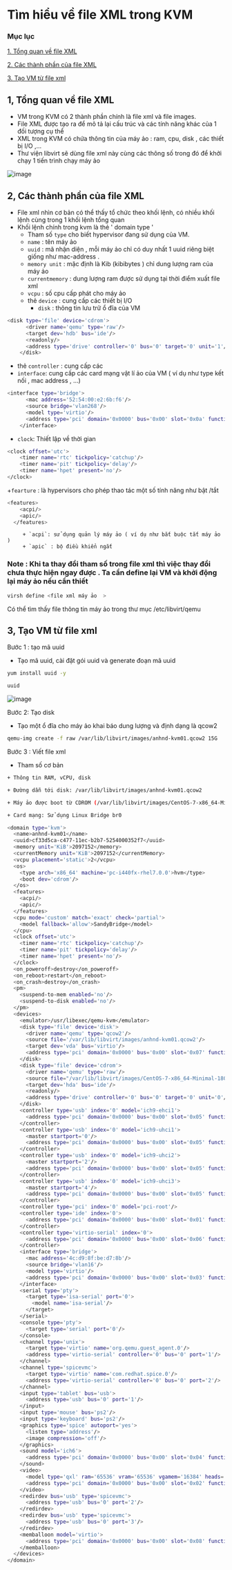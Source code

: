 # Tìm hiểu về file XML trong KVM

### Mục lục

[1. Tổng quan về file XML](#1)

[2. Các thành phần của file XML](#2)

[3. Tạo VM từ file xml](#3)

<a name="1"></a>

## 1, Tổng quan về file XML
- VM trong KVM có 2 thành phần chính là file xml và file images.
- File XML được tạo ra để mô tả lại cấu trúc và các tính năng khác của 1 đối tượng cụ thể 
- XML trong KVM  có chứa thông tin của máy ảo : ram, cpu, disk , các thiết bị I/O ,...
- Thư viện libvirt sẽ dùng file xml này cùng các thông số trong đó để  khởi chạy 1 tiến trình chạy máy ảo

![image](https://user-images.githubusercontent.com/50499526/165048585-2035056b-7cdf-4df5-8661-57a7aa6f5937.png)

<a name="2"></a>
## 2, Các thành phần của file XML
- File xml nhìn cơ bản có thể thấy tổ chức theo khối lệnh, có nhiều khối lệnh cùng trong 1 khối lệnh tổng quan
- Khối lệnh chính trong kvm là thẻ ' domain type '
   + Tham số `type` cho biết hypervisor đang sử dụng của VM.
   + `name` : tên máy ảo 
   + `uuid` : mã nhận diện , mỗi máy ảo chỉ có duy nhất 1 uuid riêng biệt giống như mac-address .
   + `memory unit` : mặc định là Kib (kibibytes ) chỉ dung lượng ram của máy ảo
   + `currentmemory` : dung lượng ram được sử dụng tại thời điểm xuất file xml
   + `vcpu` : số cpu cấp phát cho máy ảo 
   + thẻ `device` : cung cấp các thiết bị I/O
       + `disk` : thông tin lưu trữ ổ đĩa của VM 

```sh
<disk type='file' device='cdrom'>
      <driver name='qemu' type='raw'/>
      <target dev='hdb' bus='ide'/>
      <readonly/>
      <address type='drive' controller='0' bus='0' target='0' unit='1'/>
    </disk>
```
   + thẻ `controller` : cung cấp các 
   + `interface`: cung cấp các card mạng vật lí ảo của VM   ( ví dụ như type kết nối , mac address , ...)
```sh
<interface type='bridge'>
      <mac address='52:54:00:e2:6b:f6'/>
      <source bridge='vlan268'/>
      <model type='virtio'/>
      <address type='pci' domain='0x0000' bus='0x00' slot='0x0a' function='0x0'/>
    </interface>
```

   +  `clock`: Thiết lập về thời gian

```sh
<clock offset='utc'>
    <timer name='rtc' tickpolicy='catchup'/>
    <timer name='pit' tickpolicy='delay'/>
    <timer name='hpet' present='no'/>
</clock>
```
   +`fearture` : là hypervisors cho phép thao tác một số tính năng như bật /tắt
```sh
<features>
    <acpi/>
    <apic/>
  </features>
```
         + `acpi`: sử dụng quản lý máy ảo ( ví dụ như bắt buộc tắt máy ảo )
         + `apic` : bộ điều khiển ngắt 

### Note :  Khi ta thay đổi tham số trong file xml thì việc thay đổi chưa thực hiện ngay được . Ta cần define lại VM và khởi động lại máy ảo nếu cần thiết  
```sh
virsh define <file xml máy ảo  > 
``` 
Có thể tìm thấy file thông tin máy ảo trong thư mục /etc/libvirt/qemu 

<a name="3"></a>

## 3, Tạo VM từ file xml

Bước 1 : tạo mã uuid
+ Tạo mã uuid, cài đặt gói uuid và generate đoạn mã uuid
 
```sh
yum install uuid -y

uuid
```

![image](https://user-images.githubusercontent.com/50499526/165058510-ff424765-fd1e-4582-9fd9-dac5c2a985cc.png)

Bước 2: Tạo disk
+ Tạo một ổ đĩa cho máy ảo khai báo dung lượng và định dạng là qcow2

```sh
qemu-img create -f raw /var/lib/libvirt/images/anhnd-kvm01.qcow2 15G
```

Bước 3 : Viết file xml

- Tham số cơ bản  

```sh
+ Thông tin RAM, vCPU, disk

+ Đường dẫn tới disk: /var/lib/libvirt/images/anhnd-kvm01.qcow2

+ Máy ảo được boot từ CDROM (/var/lib/libvirt/images/CentOS-7-x86_64-Minimal-1804.iso)

+ Card mạng: Sử dụng Linux Bridge br0
```

```sh
<domain type='kvm'>
  <name>anhnd-kvm01</name>
  <uuid>cf33d5ca-c477-11ec-b2b7-5254000352f7</uuid>
  <memory unit='KiB'>2097152</memory>
  <currentMemory unit='KiB'>2097152</currentMemory>
  <vcpu placement='static'>2</vcpu>
  <os>
    <type arch='x86_64' machine='pc-i440fx-rhel7.0.0'>hvm</type>
    <boot dev='cdrom'/>
  </os>
  <features>
    <acpi/>
    <apic/>
  </features>
  <cpu mode='custom' match='exact' check='partial'>
    <model fallback='allow'>SandyBridge</model>
  </cpu>
  <clock offset='utc'>
    <timer name='rtc' tickpolicy='catchup'/>
    <timer name='pit' tickpolicy='delay'/>
    <timer name='hpet' present='no'/>
  </clock>
  <on_poweroff>destroy</on_poweroff>
  <on_reboot>restart</on_reboot>
  <on_crash>destroy</on_crash>
  <pm>
    <suspend-to-mem enabled='no'/>
    <suspend-to-disk enabled='no'/>
  </pm>
  <devices>
    <emulator>/usr/libexec/qemu-kvm</emulator>
    <disk type='file' device='disk'>
      <driver name='qemu' type='qcow2'/>
      <source file='/var/lib/libvirt/images/anhnd-kvm01.qcow2'/>
      <target dev='vda' bus='virtio'/>
      <address type='pci' domain='0x0000' bus='0x00' slot='0x07' function='0x0'/>
    </disk>
    <disk type='file' device='cdrom'>
      <driver name='qemu' type='raw'/>
	  <source file="/var/lib/libvirt/images/CentOS-7-x86_64-Minimal-1804.iso"/>
      <target dev='hda' bus='ide'/>
      <readonly/>
      <address type='drive' controller='0' bus='0' target='0' unit='0'/>
    </disk>
    <controller type='usb' index='0' model='ich9-ehci1'>
      <address type='pci' domain='0x0000' bus='0x00' slot='0x05' function='0x7'/>
    </controller>
    <controller type='usb' index='0' model='ich9-uhci1'>
      <master startport='0'/>
      <address type='pci' domain='0x0000' bus='0x00' slot='0x05' function='0x0' multifunction='on'/>
    </controller>
    <controller type='usb' index='0' model='ich9-uhci2'>
      <master startport='2'/>
      <address type='pci' domain='0x0000' bus='0x00' slot='0x05' function='0x1'/>
    </controller>
    <controller type='usb' index='0' model='ich9-uhci3'>
      <master startport='4'/>
      <address type='pci' domain='0x0000' bus='0x00' slot='0x05' function='0x2'/>
    </controller>
    <controller type='pci' index='0' model='pci-root'/>
    <controller type='ide' index='0'>
      <address type='pci' domain='0x0000' bus='0x00' slot='0x01' function='0x1'/>
    </controller>
    <controller type='virtio-serial' index='0'>
      <address type='pci' domain='0x0000' bus='0x00' slot='0x06' function='0x0'/>
    </controller>
    <interface type='bridge'>
      <mac address='4c:d9:8f:be:d7:8b'/>
      <source bridge='vlan16'/>
      <model type='virtio'/>
      <address type='pci' domain='0x0000' bus='0x00' slot='0x03' function='0x0'/>
    </interface>
    <serial type='pty'>
      <target type='isa-serial' port='0'>
        <model name='isa-serial'/>
      </target>
    </serial>
    <console type='pty'>
      <target type='serial' port='0'/>
    </console>
    <channel type='unix'>
      <target type='virtio' name='org.qemu.guest_agent.0'/>
      <address type='virtio-serial' controller='0' bus='0' port='1'/>
    </channel>
    <channel type='spicevmc'>
      <target type='virtio' name='com.redhat.spice.0'/>
      <address type='virtio-serial' controller='0' bus='0' port='2'/>
    </channel>
    <input type='tablet' bus='usb'>
      <address type='usb' bus='0' port='1'/>
    </input>
    <input type='mouse' bus='ps2'/>
    <input type='keyboard' bus='ps2'/>
    <graphics type='spice' autoport='yes'>
      <listen type='address'/>
      <image compression='off'/>
    </graphics>
    <sound model='ich6'>
      <address type='pci' domain='0x0000' bus='0x00' slot='0x04' function='0x0'/>
    </sound>
    <video>
      <model type='qxl' ram='65536' vram='65536' vgamem='16384' heads='1' primary='yes'/>
      <address type='pci' domain='0x0000' bus='0x00' slot='0x02' function='0x0'/>
    </video>
    <redirdev bus='usb' type='spicevmc'>
      <address type='usb' bus='0' port='2'/>
    </redirdev>
    <redirdev bus='usb' type='spicevmc'>
      <address type='usb' bus='0' port='3'/>
    </redirdev>
    <memballoon model='virtio'>
      <address type='pci' domain='0x0000' bus='0x00' slot='0x08' function='0x0'/>
    </memballoon>
  </devices>
</domain>
```
